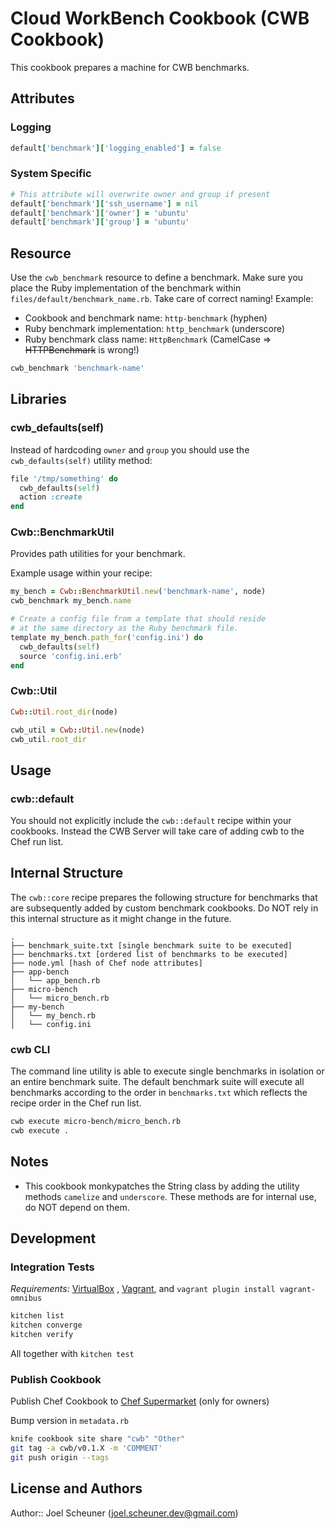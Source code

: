 # Cloud WorkBench Cookbook (CWB Cookbook) 

This cookbook prepares a machine for CWB benchmarks.

## Attributes

### Logging
```ruby
default['benchmark']['logging_enabled'] = false
```

### System Specific
```ruby
# This attribute will overwrite owner and group if present
default['benchmark']['ssh_username'] = nil
default['benchmark']['owner'] = 'ubuntu'
default['benchmark']['group'] = 'ubuntu'
```

## Resource

Use the `cwb_benchmark` resource to define a benchmark. Make sure you place the Ruby implementation of the benchmark within `files/default/benchmark_name.rb`.
Take care of correct naming! Example:
* Cookbook and benchmark name: `http-benchmark` (hyphen)
* Ruby benchmark implementation: `http_benchmark` (underscore)
* Ruby benchmark class name: `HttpBenchmark` (CamelCase => ~~HTTPBenchmark~~ is wrong!)

```ruby
cwb_benchmark 'benchmark-name'
```

## Libraries

### cwb_defaults(self)

Instead of hardcoding `owner` and `group` you should use the `cwb_defaults(self)` utility method:

```ruby
file '/tmp/something' do
  cwb_defaults(self)
  action :create
end
```

### Cwb::BenchmarkUtil

Provides path utilities for your benchmark.

Example usage within your recipe:

```ruby
my_bench = Cwb::BenchmarkUtil.new('benchmark-name', node)
cwb_benchmark my_bench.name

# Create a config file from a template that should reside
# at the same directory as the Ruby benchmark file.
template my_bench.path_for('config.ini') do
  cwb_defaults(self)
  source 'config.ini.erb'
end
```

### Cwb::Util

```ruby
Cwb::Util.root_dir(node)

cwb_util = Cwb::Util.new(node)
cwb_util.root_dir
```

## Usage

### cwb::default

You should not explicitly include the `cwb::default` recipe within your cookbooks. Instead the CWB Server will take care of adding cwb to the Chef run list.

## Internal Structure

The `cwb::core` recipe prepares the following structure for benchmarks that are subsequently added by custom benchmark cookbooks.
Do NOT rely in this internal structure as it might change in the future.

```
.
├── benchmark_suite.txt [single benchmark suite to be executed]
├── benchmarks.txt [ordered list of benchmarks to be executed]
├── node.yml [hash of Chef node attributes]
├── app-bench
│   └── app_bench.rb
├── micro-bench
│   └── micro_bench.rb
├── my-bench
│   └── my_bench.rb
│   └── config.ini
```

### cwb CLI

The command line utility is able to execute single benchmarks in isolation or an entire benchmark suite. The default benchmark suite will execute all benchmarks according to the order in `benchmarks.txt` which reflects the recipe order in the Chef run list.

```bash
cwb execute micro-bench/micro_bench.rb
cwb execute .
```

## Notes

* This cookbook monkypatches the String class by adding the utility methods `camelize` and `underscore`. These methods are for internal use, do NOT depend on them.

## Development

### Integration Tests

*Requirements:* [VirtualBox](https://www.virtualbox.org/wiki/Downloads) , [Vagrant](https://www.vagrantup.com/downloads.html), and `vagrant plugin install vagrant-omnibus`

```bash
kitchen list
kitchen converge
kitchen verify
```

All together with `kitchen test`

### Publish Cookbook
Publish Chef Cookbook to [Chef Supermarket](https://supermarket.chef.io/) (only for owners)

Bump version in `metadata.rb`

```bash
knife cookbook site share "cwb" "Other"
git tag -a cwb/v0.1.X -m 'COMMENT'
git push origin --tags
```


## License and Authors

Author:: Joel Scheuner (joel.scheuner.dev@gmail.com)
